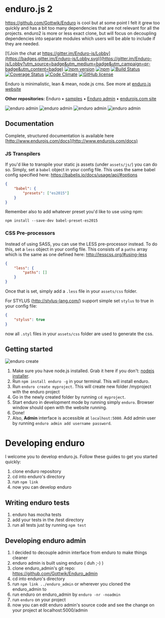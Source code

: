 # enduro.js 2

https://github.com/Gottwik/Enduro is cool but at some point I felt it grew too quickly and has a bit too many dependencies that are not relevant for all the projects. enduro2 is more or less exact clone, but will focus on decoupling dependencies into separate modules which users will be able to include if they are needed.

[![Join the chat at https://gitter.im/Enduro-js/Lobby](https://badges.gitter.im/Enduro-js/Lobby.svg)](https://gitter.im/Enduro-js/Lobby?utm_source=badge&utm_medium=badge&utm_campaign=pr-badge&utm_content=badge)
[![npm version](https://badge.fury.io/js/enduro.svg)](https://badge.fury.io/js/enduro)
[![npm](https://img.shields.io/npm/dm/enduro.svg?maxAge=2592000)](https://www.npmjs.com/package/enduro)
[![Build Status](https://travis-ci.org/Gottwik/Enduro.svg?branch=master)](https://travis-ci.org/Gottwik/Enduro)
[![Coverage Status](https://coveralls.io/repos/github/Gottwik/Enduro/badge.svg?branch=master)](https://coveralls.io/github/Gottwik/Enduro?branch=master)
[![Code Climate](https://codeclimate.com/github/Gottwik/Enduro/badges/gpa.svg)](https://codeclimate.com/github/Gottwik/Enduro)
[![GitHub license](https://img.shields.io/badge/license-MIT-blue.svg)](https://raw.githubusercontent.com/Gottwik/Enduro/master/License.md)


Enduro is minimalistic, lean & mean, node.js cms. See more at [enduro.js website](http://www.endurojs.com/)

**Other repositories:** Enduro • [samples](https://github.com/Gottwik/enduro_samples) • [Enduro admin](https://github.com/Gottwik/enduro_admin) • [endurojs.com site](https://github.com/Gottwik/enduro_website)

![enduro admin](http://i.imgur.com/3TdMJlY.jpg)
![enduro admin](http://i.imgur.com/4PHp7me.jpg)
![enduro admin](http://i.imgur.com/4OheTyl.jpg)
![enduro admin](http://i.imgur.com/0IpLtzU.jpg)

## Documentation
Complete, structured documentation is available here [http://www.endurojs.com/docs](http://www.endurojs.com/docs)

### JS Transpilers

If you'd like to transpile your static js assets (under `assets/js/`) you can do so. Simply, set a `babel` object in your config file. This uses the same babel config specified here: https://babeljs.io/docs/usage/api/#options

``` json
{
    "babel": {
        "presets": ["es2015"]
    }
}
```

Remember also to add whatever preset you'd like to use using npm:

```
npm install --save-dev babel-preset-es2015
```

### CSS Pre-processors

Instead of using SASS, you can use the LESS pre-processor instead. To do this, set a `less` object in your config file. This consists of a `paths` array which is the same as one defined here: http://lesscss.org/#using-less

``` json
{
    "less": {
        "paths": []
    }
}
```

Once that is set, simply add a `.less` file in your `assets/css` folder.

For STYLUS (http://stylus-lang.com/) support simple set `stylus` to true in your config file:

``` json
{
    "stylus": true
}
```
now all `.styl` files in your `assets/css` folder are used to generate the css.

## Getting started

![enduro create](http://i.imgur.com/DtxhA7z.gif)

1. Make sure you have node.js installed. Grab it here if you don't: [nodejs installer](https://nodejs.org/en/download/).
1. Run `npm install enduro -g` in your terminal. This will install enduro.
1. Run `enduro create myproject`. This will create new folder /myproject with the enduro project
1. Go in the newly created folder by running `cd myproject`.
1. Start enduro in development mode by running simply `enduro`. Browser window should open with the website running.
1. Done!
2. Also, **Admin** interface is accessible at `localhost:5000`. Add admin user by running `enduro admin add username password`.

# Developing enduro
I welcome you to develop enduro.js. Follow these guides to get you started quickly:

1. clone enduro repository
2. cd into enduro's directory
3. run `npm link`
4. now you can develop enduro


## Writing enduro tests
1. enduro has mocha tests
2. add your tests in the /test directory
2. run all tests just by running `npm test`

## Developing enduro admin
1. I decided to decouple admin interface from enduro to make things cleaner
2. enduro admin is built using enduro ( duh ;-) )
2. clone enduro_admin's git repo: https://github.com/Gottwik/Enduro_admin
3. cd into enduro's directory
4. run `npm link ../enduro_admin` or wherever you cloned the enduro_admin to
5. run enduro on enduro_admin by `enduro -nr -noadmin`
6. run `enduro` on your project
7. now you can edit enduro admin's source code and see the change on your project at localhost:5000/admin
